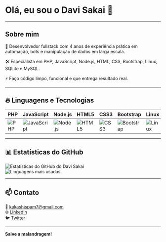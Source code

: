 # Olá, eu sou o Davi Sakai 👋

---

## Sobre mim

🎯 Desenvolvedor fullstack com 4 anos de experiência prática em automação, bots e manipulação de dados em larga escala.

🛠️ Especialista em PHP, JavaScript, Node.js, HTML, CSS, Bootstrap, Linux, SQLite e MySQL.

⚡ Faço código limpo, funcional e que entrega resultado real.

---

## 🔥 Linguagens e Tecnologias

| PHP          | JavaScript    | Node.js      | HTML5        | CSS3         | Bootstrap    | Linux        | SQLite       | MySQL        |
|--------------|---------------|--------------|--------------|--------------|--------------|--------------|--------------|--------------|
| ![PHP](https://img.shields.io/badge/PHP-777BB4?style=for-the-badge&logo=php&logoColor=white) | ![JavaScript](https://img.shields.io/badge/JavaScript-F7DF1E?style=for-the-badge&logo=javascript&logoColor=black) | ![Node.js](https://img.shields.io/badge/Node.js-339933?style=for-the-badge&logo=node.js&logoColor=white) | ![HTML5](https://img.shields.io/badge/HTML5-E34F26?style=for-the-badge&logo=html5&logoColor=white) | ![CSS3](https://img.shields.io/badge/CSS3-1572B6?style=for-the-badge&logo=css3&logoColor=white) | ![Bootstrap](https://img.shields.io/badge/Bootstrap-7952B3?style=for-the-badge&logo=bootstrap&logoColor=white) | ![Linux](https://img.shields.io/badge/Linux-FCC624?style=for-the-badge&logo=linux&logoColor=black) | ![SQLite](https://img.shields.io/badge/SQLite-003B57?style=for-the-badge&logo=sqlite&logoColor=white) | ![MySQL](https://img.shields.io/badge/MySQL-4479A1?style=for-the-badge&logo=mysql&logoColor=white) |

---

## 📊 Estatísticas do GitHub

![Estatísticas do GitHub do Davi Sakai](https://github-readme-stats.vercel.app/api?username=Davixyzz&show_icons=true&theme=radical)  
![Linguagens mais usadas](https://github-readme-stats.vercel.app/api/top-langs/?username=Davixyzz&layout=compact&theme=radical)

---

## 📫 Contato

📧 kakashispam7@gmail.com  
🌐 [LinkedIn](https://linkedin.com/in/davisakai)  
🐦 [Twitter](https://twitter.com/davisakai)  

---

**Salve a malandragem!**
